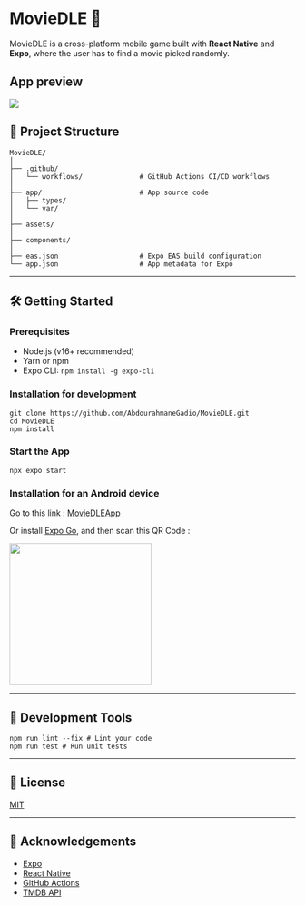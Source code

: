 # MovieDLE 📱

MovieDLE is a cross-platform mobile game built with **React Native** and **Expo**, where the user has to find a movie picked randomly.

## App preview

![](https://github.com/AbdourahmaneGadio/MovieDLE/blob/main/assets/videos/app_preview.webp)

## 📂 Project Structure

```
MovieDLE/
│
├── .github/
│   └── workflows/              # GitHub Actions CI/CD workflows      
│
├── app/                        # App source code  
│   ├── types/
│   └── var/
│
├── assets/                        
│
├── components/                        
│
├── eas.json                    # Expo EAS build configuration
└── app.json                    # App metadata for Expo       
```

---

## 🛠️ Getting Started

### Prerequisites

- Node.js (v16+ recommended)
- Yarn or npm
- Expo CLI:
```npm install -g expo-cli```

### Installation for development

```
git clone https://github.com/AbdourahmaneGadio/MovieDLE.git
cd MovieDLE
npm install
```

### Start the App
```
npx expo start
```

### Installation for an Android device

Go to this link : [MovieDLEApp](https://expo.dev/accounts/guer7_jdhf/projects/movie-dle-app/builds/01bf751b-ade1-4ade-afa3-2759092dfd6b)

Or install [Expo Go](https://expo.dev/go), and then scan this QR Code :

<img style='height: 250px;
  width: 250px;' src='https://qr.expo.dev/eas-update?slug=exp&projectId=d4767b80-dcc1-4aa7-a5c1-647a3d6aadfc&groupId=a8d73294-8047-4110-a1d7-4ad7e3a2e939&host=u.expo.dev' />

---

## 🧪 Development Tools

```
npm run lint --fix # Lint your code
npm run test # Run unit tests
```


---


## 📄 License

[MIT](./LICENSE)

---

## 🙌 Acknowledgements

- [Expo](https://expo.dev)
- [React Native](https://reactnative.dev)
- [GitHub Actions](https://github.com/features/actions)
- [TMDB API](https://developer.themoviedb.org/docs/getting-started)
